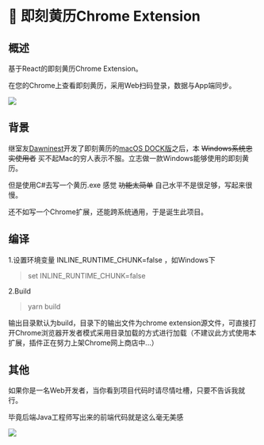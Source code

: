





# 📆 即刻黄历Chrome Extension 

## 概述

基于React的即刻黄历Chrome Extension。

在您的Chrome上查看即刻黄历，采用Web扫码登录，数据与App端同步。



![](https://github.com/vayci/jike-calendar-chrome-react/blob/master/readme/jike-chrome.png)





## 背景

继室友[Dawninest](https://github.com/Dawninest)开发了即刻黄历的[macOS DOCK版](https://github.com/Dawninest/jikeCalendar-macOS-dock)之后，本 ~~Windows系统忠实使用者~~ 买不起Mac的穷人表示不服。立志做一款Windows能够使用的即刻黄历。

但是使用C#去写一个黄历.exe 感觉 ~~功能太简单~~ 自己水平不是很足够，写起来很慢。

还不如写一个Chrome扩展，还能跨系统通用，于是诞生此项目。



## 编译

1.设置环境变量 INLINE_RUNTIME_CHUNK=false ，如Windows下

>  set INLINE_RUNTIME_CHUNK=false 



2.Build

> yarn build

输出目录默认为build，目录下的输出文件为chrome extension源文件，可直接打开Chrome浏览器开发者模式采用目录加载的方式进行加载（不建议此方式使用本扩展，插件正在努力上架Chrome网上商店中...）



## 其他

如果你是一名Web开发者，当你看到项目代码时请尽情吐槽，只要不告诉我就行。

毕竟后端Java工程师写出来的前端代码就是这么毫无美感



![](https://github.com/vayci/jike-calendar-chrome-react/blob/master/readme/slogan.png)


